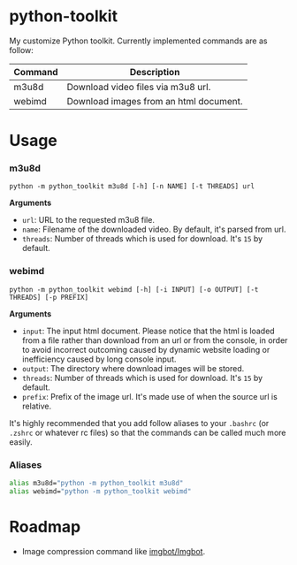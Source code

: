 # python-toolkit
My customize Python toolkit. Currently implemented commands are as follow:

| Command | Description                            |
| ------- | -------------------------------------- |
| m3u8d   | Download video files via m3u8 url.     |
| webimd  | Download images from an html document. |

# Usage

### m3u8d

```shell
python -m python_toolkit m3u8d [-h] [-n NAME] [-t THREADS] url
```

**Arguments**

- `url`: URL to the requested m3u8 file.
- `name`: Filename of the downloaded video. By default, it's parsed from url.
- `threads`: Number of threads which is used for download. It's `15` by default.

### webimd

```shell
python -m python_toolkit webimd [-h] [-i INPUT] [-o OUTPUT] [-t THREADS] [-p PREFIX]
```

**Arguments**

- `input`: The input html document. Please notice that the html is loaded from a file rather than download from an url or from the console, in order to avoid incorrect outcoming caused by dynamic website loading or inefficiency caused by long console input.
- `output`: The directory where download images will be stored.
- `threads`: Number of threads which is used for download. It's `15` by default.
- `prefix`: Prefix of the image url. It's made use of when the source url is relative.

It's highly recommended that you add follow aliases to your `.bashrc` (or `.zshrc` or whatever rc files) so that the commands can be called much more easily.

### Aliases

```bash
alias m3u8d="python -m python_toolkit m3u8d"
alias webimd="python -m python_toolkit webimd"
```

# Roadmap

- Image compression command like [imgbot/Imgbot](https://github.com/imgbot/Imgbot).

